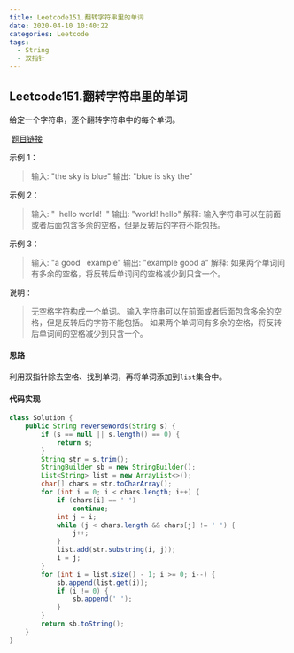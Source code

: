 ```yaml
---
title: Leetcode151.翻转字符串里的单词
date: 2020-04-10 10:40:22
categories: Leetcode
tags:
  - String
  - 双指针
---
```


## Leetcode151.翻转字符串里的单词

给定一个字符串，逐个翻转字符串中的每个单词。

 [题目链接](https://leetcode-cn.com/problems/reverse-words-in-a-string)

<!--more-->

示例 1：

>输入: "the sky is blue"
>输出: "blue is sky the"

示例 2：

>输入: "  hello world!  "
>输出: "world! hello"
>解释: 输入字符串可以在前面或者后面包含多余的空格，但是反转后的字符不能包括。

示例 3：

>输入: "a good   example"
>输出: "example good a"
>解释: 如果两个单词间有多余的空格，将反转后单词间的空格减少到只含一个。


说明：

>无空格字符构成一个单词。
>输入字符串可以在前面或者后面包含多余的空格，但是反转后的字符不能包括。
>如果两个单词间有多余的空格，将反转后单词间的空格减少到只含一个。



#### 思路

利用双指针除去空格、找到单词，再将单词添加到`list`集合中。



#### 代码实现

```java
class Solution {
    public String reverseWords(String s) {
        if (s == null || s.length() == 0) {
            return s;
        }
        String str = s.trim();
        StringBuilder sb = new StringBuilder();
        List<String> list = new ArrayList<>();
        char[] chars = str.toCharArray();
        for (int i = 0; i < chars.length; i++) {
            if (chars[i] == ' ')
                continue;
            int j = i;
            while (j < chars.length && chars[j] != ' ') {
                j++;
            }
            list.add(str.substring(i, j));
            i = j;
        }
        for (int i = list.size() - 1; i >= 0; i--) {
            sb.append(list.get(i));
            if (i != 0) {
                sb.append(' ');
            }
        }
        return sb.toString();
    }
}
```

